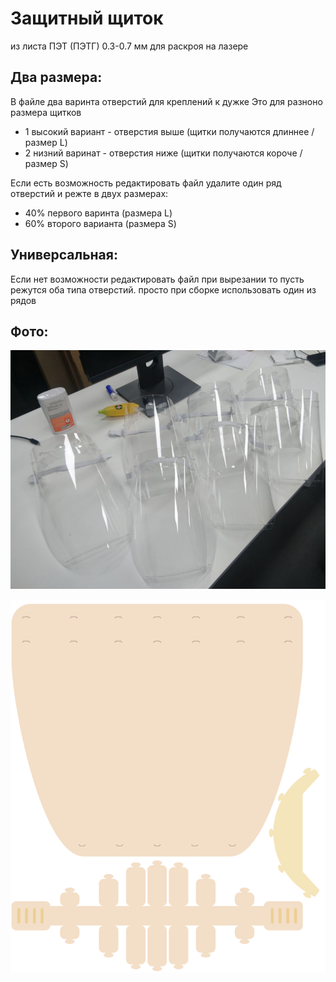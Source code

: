 Защитный щиток
===

из листа ПЭТ (ПЭТГ) 0.3-0.7 мм
для раскроя на лазере


Два размера:
---

В файле два варинта отверстий для креплений к дужке
Это для разноно размера щитков


- 1 высокий вариант - отверстия выше (щитки получаются длиннее / размер L)
- 2 низний варинат - отверстия ниже (щитки получаются короче / размер S)


Если есть возможность редактировать файл удалите один ряд отверстий и режте в двух размерах:

- 40% первого варинта (размера L) 
- 60% второго варианта (размера S) 


Универсальная:
---

Если нет возможности редактировать файл при вырезании то пусть режутся оба типа отверстий.
просто при сборке использовать один из рядов


Фото:
---

![](photo.png)

![](preview.png)

